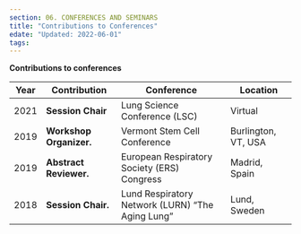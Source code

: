 ```yaml
---
section: 06. CONFERENCES AND SEMINARS
title: "Contributions to Conferences"
edate: "Updated: 2022-06-01"
tags:
---
```


**Contributions to conferences**

Year | Contribution | Conference | Location
------- | ------- | ------- | -------
2021 | **Session Chair** | Lung Science Conference (LSC) | Virtual 
2019 | **Workshop Organizer.** | Vermont Stem Cell Conference | Burlington, VT, USA
2019 | **Abstract Reviewer.** | European Respiratory Society (ERS) Congress |  Madrid, Spain
2018 | **Session Chair.** | Lund Respiratory Network (LURN) “The Aging Lung”  | Lund, Sweden
